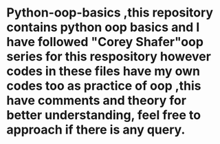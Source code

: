 # Python-oop-basics ,this repository contains python oop basics and I have followed "Corey Shafer"oop series for this respository however codes in these files have my own codes too as practice of oop ,this have comments and theory for better understanding, feel free to approach if there is any query.
